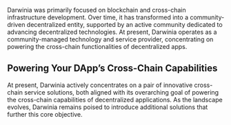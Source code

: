 Darwinia was primarily focused on blockchain and cross-chain infrastructure development. Over time, it has transformed into a community-driven decentralized entity, supported by an active community dedicated to advancing decentralized technologies. At present, Darwinia operates as a community-managed technology and service provider, concentrating on powering the cross-chain functionalities of decentralized apps.

## Powering Your DApp’s Cross-Chain Capabilities

At present, Darwinia actively concentrates on a pair of innovative cross-chain service solutions, both aligned with its overarching goal of powering the cross-chain capabilities of decentralized applications. As the landscape evolves, Darwinia remains poised to introduce additional solutions that further this core objective.